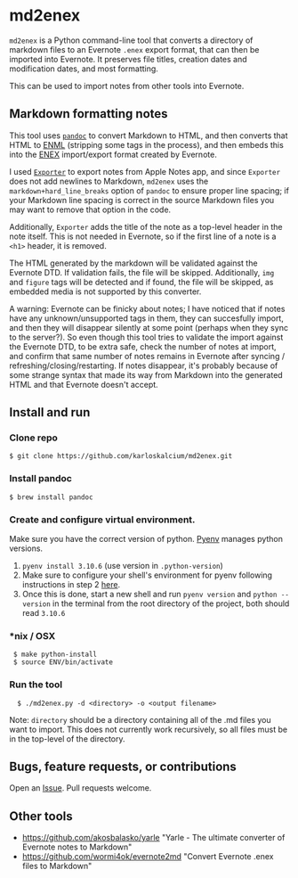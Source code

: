 # md2enex
`md2enex` is a Python command-line tool that converts a directory of markdown files to an Evernote `.enex` export format, that can then be imported into Evernote. It preserves file titles, creation dates and modification dates, and most formatting.

This can be used to import notes from other tools into Evernote.

## Markdown formatting notes
This tool uses [`pandoc`](https://pandoc.org/) to convert Markdown to HTML, and then converts that HTML to [ENML](http://xml.evernote.com/pub/enml2.dtd) (stripping some tags in the process), and then embeds this into the [ENEX](http://xml.evernote.com/pub/evernote-export4.dtd) import/export format created by Evernote.

I used [`Exporter`](https://apps.apple.com/us/app/exporter/id1099120373?mt=12) to export notes from Apple Notes app, and since `Exporter` does not add newlines to Markdown, `md2enex` uses the `markdown+hard_line_breaks` option of `pandoc` to ensure proper line spacing; if your Markdown line spacing is correct in the source Markdown files you may want to remove that option in the code.

Additionally, `Exporter` adds the title of the note as a top-level header in the note itself. This is not needed in Evernote, so if the first line of a note is a `<h1>` header, it is removed.

The HTML generated by the markdown will be validated against the Evernote DTD. If validation fails, the file will be skipped. Additionally, `img` and `figure` tags will be detected and if found, the file will be skipped, as embedded media is not supported by this converter.

A warning: Evernote can be finicky about notes; I have noticed that if notes have any unknown/unsupported tags in them, they can succesfully import, and then they will disappear silently at some point (perhaps when they sync to the server?). So even though this tool tries to validate the import against the Evernote DTD, to be extra safe, check the number of notes at import, and confirm that same number of notes remains in Evernote after syncing / refreshing/closing/restarting. If notes disappear, it's probably because of some strange syntax that made its way from Markdown into the generated HTML and that Evernote doesn't accept.

## Install and run

### Clone repo
  `$ git clone https://github.com/karloskalcium/md2enex.git`

### Install pandoc
  `$ brew install pandoc`

### Create and configure virtual environment.
Make sure you have the correct version of python. [Pyenv](https://github.com/pyenv/pyenv) manages python versions.
  1. `pyenv install 3.10.6` (use version in `.python-version`)
  2. Make sure to configure your shell's environment for pyenv following instructions in step 2
    [here](https://github.com/pyenv/pyenv#basic-github-checkout).
  3. Once this is done, start a new shell and run `pyenv version` and `python --version` in the terminal from the root directory of the project, both should read `3.10.6`

### *nix / OSX
 ```
  $ make python-install
  $ source ENV/bin/activate
 ```

### Run the tool
```
  $ ./md2enex.py -d <directory> -o <output filename>
```

Note: `directory` should be a directory containing all of the .md files you want to import.
This does not currently work recursively, so all files must be in the top-level of the directory.

## Bugs, feature requests, or contributions
Open an [Issue](https://github.com/karloskalcium/md2enex/issues). Pull requests welcome.

## Other tools
* https://github.com/akosbalasko/yarle  "Yarle - The ultimate converter of Evernote notes to Markdown"
* https://github.com/wormi4ok/evernote2md "Convert Evernote .enex files to Markdown"
